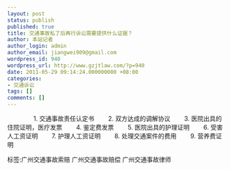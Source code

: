 ```yaml
---
layout: post
status: publish
published: true
title: 交通事故私了后再行诉讼需要提供什么证据？
author: 本站记者
author_login: admin
author_email: jiangwei909@gmail.com
wordpress_id: 940
wordpress_url: http://www.gzjtlaw.com/?p=940
date: 2011-05-29 09:14:24.000000000 +08:00
categories:
- 交通诉讼
tags: []
comments: []
---
```

　　　　 1. 交通事故责任认定书　　 2. 双方达成的调解协议　　 3. 医院出具的住院证明，医疗发票　　 4. 鉴定费发票　　 5. 医院出具的护理证明　　 6. 受害人工资证明　　 7. 护理人工资证明　　 8. 处理交通案件的费用　　 9. 营养费证明标签:广州交通事故索赔 广州交通事故赔偿 广州交通事故律师
